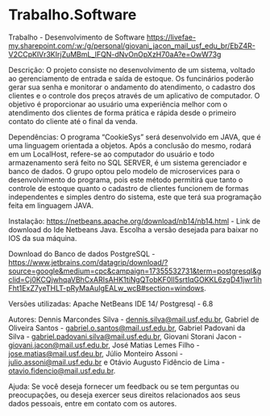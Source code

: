 # Trabalho.Software
Trabalho - Desenvolvimento de Software
https://livefae-my.sharepoint.com/:w:/g/personal/giovani_jacon_mail_usf_edu_br/EbZ4R-V2CCpKlVr3KIrjZuMBmL_lFQN-dNvOnOpXzH70aA?e=OwW73g


Descrição: O projeto consiste no desenvolvimento de um sistema, voltado  ao gerenciamento de entrada e saída de estoque. Os funcinários poderão gerar sua senha e monitorar o andamento do atendimento, o cadastro dos clientes e o controle dos preços através de um aplicativo de computador. O objetivo é proporcionar ao usuário uma experiência melhor com o atendimento dos clientes de forma prática e rápida desde o primeiro contato do cliente até o final da venda.

Dependências: O programa “CookieSys” será desenvolvido em JAVA, que é uma linguagem orientada a objetos. Após a conclusão do mesmo, rodará em um LocalHost, refere-se ao computador do usuário e todo armazenamento será feito no SQL SERVER, é um sistema gerenciador e banco de dados. O grupo optou pelo modelo de microservices para o desenvolvimento do programa, pois este método permitirá que tanto o controle de estoque quanto o cadastro de clientes funcionem de formas independentes e simples dentro do sistema, este que terá sua programação feita em linguagem JAVA. 

Instalação: https://netbeans.apache.org/download/nb14/nb14.html - Link de download do Ide Netbeans Java. Escolha a versão desejada para baixar no IOS da sua máquina.
      
     
   Download do Banco de dados PostgreSQL - https://www.jetbrains.com/datagrip/download/?source=google&medium=cpc&campaign=17355532731&term=postgresql&gclid=Cj0KCQjwhqaVBhCxARIsAHK1tiNgQTobKF0lI5srtIqGOKKL6zgD41jwr1ihFht1ExZ7yeTHLT-pRyMaAuIgEALw_wcB#section=windows.
            
            
Versões utilizadas: Apache NetBeans IDE 14/
                    Postgresql - 6.8

Autores: Dennis Marcondes Silva - dennis.silva@mail.usf.edu.br,
         Gabriel de Oliveira Santos - gabriel.o.santos@mail.usf.edu.br,
         Gabriel Padovani da Silva - gabriel.padovani.silva@mail.usf.edu.br,
         Giovani Storani Jacon - giovani.jacon@mail.usf.edu.br,
         José Matias Lemes Filho - jose.matias@mail.usf.deu.br,
         Júlio Monteiro Assoni - julio.assoni@mail.usf.edu.br e
         Otávio Augusto Fidêncio de Lima - otavio.fidencio@mail.usf.edu.br.

Ajuda:  Se você deseja fornecer um feedback ou se tem perguntas ou
        preocupações, ou deseja exercer seus direitos relacionados aos seus
        dados pessoais, entre em contato com os autores.
